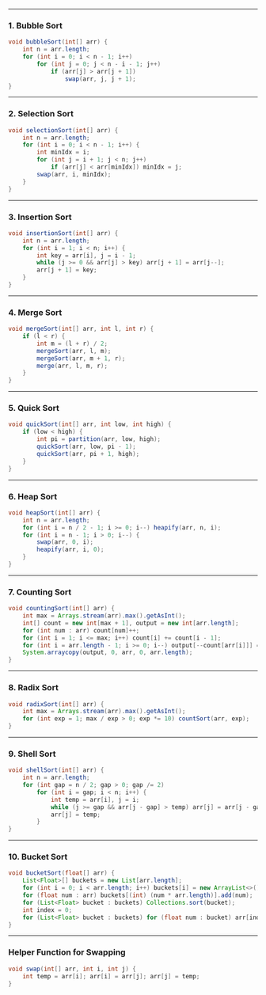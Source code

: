 
---

### **1. Bubble Sort**
```java
void bubbleSort(int[] arr) {
    int n = arr.length;
    for (int i = 0; i < n - 1; i++)
        for (int j = 0; j < n - i - 1; j++)
            if (arr[j] > arr[j + 1]) 
                swap(arr, j, j + 1);
}
```

---

### **2. Selection Sort**
```java
void selectionSort(int[] arr) {
    int n = arr.length;
    for (int i = 0; i < n - 1; i++) {
        int minIdx = i;
        for (int j = i + 1; j < n; j++)
            if (arr[j] < arr[minIdx]) minIdx = j;
        swap(arr, i, minIdx);
    }
}
```

---

### **3. Insertion Sort**
```java
void insertionSort(int[] arr) {
    int n = arr.length;
    for (int i = 1; i < n; i++) {
        int key = arr[i], j = i - 1;
        while (j >= 0 && arr[j] > key) arr[j + 1] = arr[j--];
        arr[j + 1] = key;
    }
}
```

---

### **4. Merge Sort**
```java
void mergeSort(int[] arr, int l, int r) {
    if (l < r) {
        int m = (l + r) / 2;
        mergeSort(arr, l, m);
        mergeSort(arr, m + 1, r);
        merge(arr, l, m, r);
    }
}
```

---

### **5. Quick Sort**
```java
void quickSort(int[] arr, int low, int high) {
    if (low < high) {
        int pi = partition(arr, low, high);
        quickSort(arr, low, pi - 1);
        quickSort(arr, pi + 1, high);
    }
}
```

---

### **6. Heap Sort**
```java
void heapSort(int[] arr) {
    int n = arr.length;
    for (int i = n / 2 - 1; i >= 0; i--) heapify(arr, n, i);
    for (int i = n - 1; i > 0; i--) {
        swap(arr, 0, i);
        heapify(arr, i, 0);
    }
}
```

---

### **7. Counting Sort**
```java
void countingSort(int[] arr) {
    int max = Arrays.stream(arr).max().getAsInt();
    int[] count = new int[max + 1], output = new int[arr.length];
    for (int num : arr) count[num]++;
    for (int i = 1; i <= max; i++) count[i] += count[i - 1];
    for (int i = arr.length - 1; i >= 0; i--) output[--count[arr[i]]] = arr[i];
    System.arraycopy(output, 0, arr, 0, arr.length);
}
```

---

### **8. Radix Sort**
```java
void radixSort(int[] arr) {
    int max = Arrays.stream(arr).max().getAsInt();
    for (int exp = 1; max / exp > 0; exp *= 10) countSort(arr, exp);
}
```

---

### **9. Shell Sort**
```java
void shellSort(int[] arr) {
    int n = arr.length;
    for (int gap = n / 2; gap > 0; gap /= 2)
        for (int i = gap; i < n; i++) {
            int temp = arr[i], j = i;
            while (j >= gap && arr[j - gap] > temp) arr[j] = arr[j - gap], j -= gap;
            arr[j] = temp;
        }
}
```

---

### **10. Bucket Sort**
```java
void bucketSort(float[] arr) {
    List<Float>[] buckets = new List[arr.length];
    for (int i = 0; i < arr.length; i++) buckets[i] = new ArrayList<>();
    for (float num : arr) buckets[(int) (num * arr.length)].add(num);
    for (List<Float> bucket : buckets) Collections.sort(bucket);
    int index = 0;
    for (List<Float> bucket : buckets) for (float num : bucket) arr[index++] = num;
}
```

---

### **Helper Function for Swapping**
```java
void swap(int[] arr, int i, int j) {
    int temp = arr[i]; arr[i] = arr[j]; arr[j] = temp;
}
```

